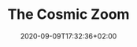---
title: "The Cosmic Zoom"
date: 2020-09-09T17:32:36+02:00
draft: false
aspect: "upscaling"
authors: ["Zachary Horton"]
link: "https://press.uchicago.edu/ucp/books/book/chicago/C/bo63099371.html"
medium: "book"
year: 2021
tags: ["zoom", "framework"]
weight: 6
notReferenced: true
---